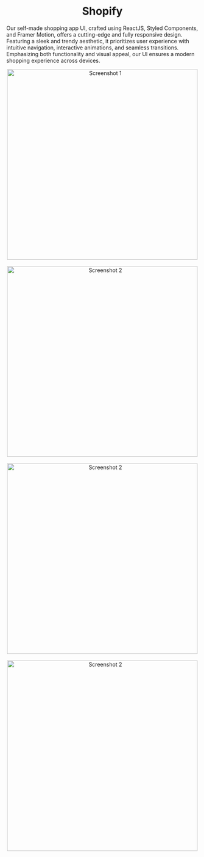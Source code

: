 <h1 align="center">Shopify</h1>

Our self-made shopping app UI, crafted using ReactJS, Styled Components, and Framer Motion, offers a cutting-edge and fully responsive design. Featuring a sleek and trendy aesthetic, it prioritizes user experience with intuitive navigation, interactive animations, and seamless transitions. Emphasizing both functionality and visual appeal, our UI ensures a modern shopping experience across devices.

<p align="center">
    <img src="https://github.com/AnujTiwari-Student/Shopping-App/assets/58434371/93165bbc-77e3-4f95-a000-a41e12cb3a89" alt="Screenshot 1" style="height: 500px; width: auto;">
    &nbsp;&nbsp;&nbsp;&nbsp;
    <img src="https://github.com/AnujTiwari-Student/Shopping-App/assets/58434371/f86ddfed-3adb-4c26-a4f6-9d4e9f8e9b48" alt="Screenshot 2" style="height: 500px; width: auto;">
    &nbsp;&nbsp;&nbsp;&nbsp;
    <img src="https://github.com/AnujTiwari-Student/Shopping-App/assets/58434371/ada436fd-0b76-4585-bf17-bdc51860c64b" alt="Screenshot 2" style="height: 500px; width: auto;">
    &nbsp;&nbsp;&nbsp;&nbsp;
    <img src="https://github.com/AnujTiwari-Student/Shopping-App/assets/58434371/e5e461f1-eb3c-4ca7-8d0e-dc4d6b3aef0a" alt="Screenshot 2" style="height: 500px; width: auto;">
</p>
